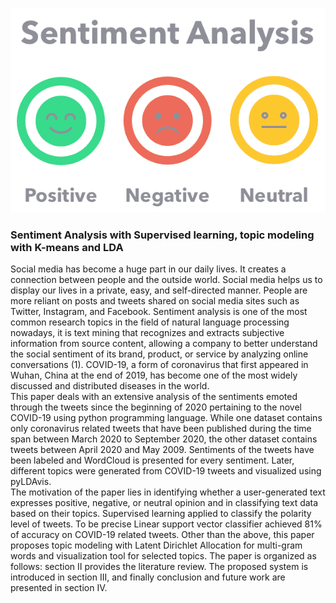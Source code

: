 ![alt text](https://github.com/adovgeldiyev/topic-modeling/blob/main/images/sentiment.png?raw=true)
### Sentiment Analysis with Supervised learning, topic modeling with K-means and LDA
Social media has become a huge part in our daily lives. It creates a connection between people and the outside world. Social media helps us to display our lives in a private, easy, and self-directed manner. People are more reliant on posts and tweets shared on social media sites such as Twitter, Instagram, and Facebook. Sentiment analysis is one of the most common research topics in the field of natural language processing nowadays, it is text mining that recognizes and extracts subjective information from source content, allowing a company to better understand the social sentiment of its brand, product, or service by analyzing online conversations (1). COVID-19, a form of coronavirus that first appeared in Wuhan, China at the end of 2019, has become one of the most widely discussed and distributed diseases in the world.</br>
This paper deals with an extensive analysis of the sentiments emoted through the tweets since the beginning of 2020 pertaining to the novel COVID-19 using python programming language. While one dataset contains only coronavirus related tweets that have been published during the time span between March 2020 to September 2020, the other dataset contains tweets between April 2020 and May 2009. Sentiments of the tweets have been labeled and WordCloud is presented for every sentiment. Later, different topics were generated from COVID-19 tweets and visualized using pyLDAvis.</br>
The motivation of the paper lies in identifying whether a user-generated text expresses positive, negative, or neutral opinion and in classifying text data based on their topics. Supervised learning applied to classify the polarity level of tweets. To be precise Linear support vector classifier achieved 81% of accuracy on COVID-19 related tweets. Other than the above, this paper proposes topic modeling with Latent Dirichlet Allocation for multi-gram words and visualization tool for selected topics.
The paper is organized as follows: section II provides the literature review. The proposed system is introduced in section III, and finally conclusion and future work are presented in section IV.
